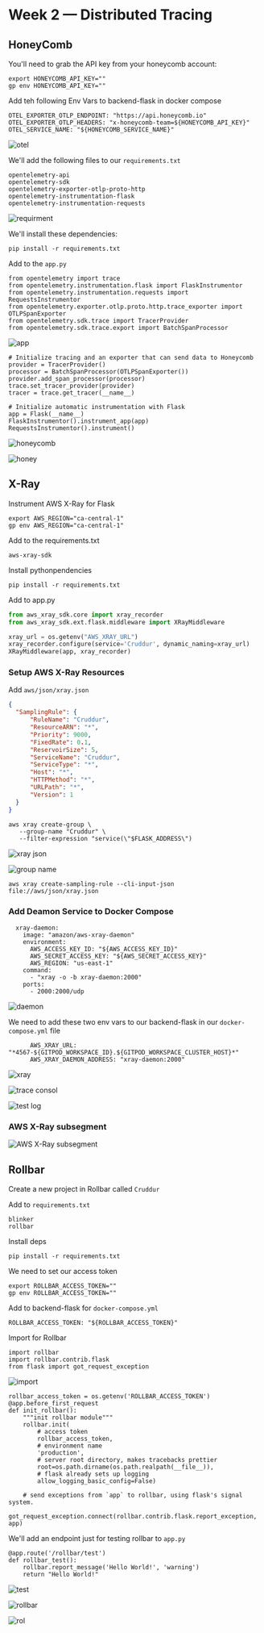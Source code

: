 # Week 2 — Distributed Tracing

## HoneyComb
You'll need to grab the API key from your honeycomb account:
```
export HONEYCOMB_API_KEY=""
gp env HONEYCOMB_API_KEY=""
```

Add teh following Env Vars to backend-flask in docker compose
```
OTEL_EXPORTER_OTLP_ENDPOINT: "https://api.honeycomb.io"
OTEL_EXPORTER_OTLP_HEADERS: "x-honeycomb-team=${HONEYCOMB_API_KEY}"
OTEL_SERVICE_NAME: "${HONEYCOMB_SERVICE_NAME}"
```
![otel](assets/addotl.PNG)

We'll add the following files to our ``requirements.txt``
```
opentelemetry-api 
opentelemetry-sdk 
opentelemetry-exporter-otlp-proto-http 
opentelemetry-instrumentation-flask 
opentelemetry-instrumentation-requests
```
![requirment](assets/requirment.PNG)


We'll install these dependencies:
```
pip install -r requirements.txt
```
Add to the ``app.py``
```
from opentelemetry import trace
from opentelemetry.instrumentation.flask import FlaskInstrumentor
from opentelemetry.instrumentation.requests import RequestsInstrumentor
from opentelemetry.exporter.otlp.proto.http.trace_exporter import OTLPSpanExporter
from opentelemetry.sdk.trace import TracerProvider
from opentelemetry.sdk.trace.export import BatchSpanProcessor
```
![app](assets/addapp.PNG)

```
# Initialize tracing and an exporter that can send data to Honeycomb
provider = TracerProvider()
processor = BatchSpanProcessor(OTLPSpanExporter())
provider.add_span_processor(processor)
trace.set_tracer_provider(provider)
tracer = trace.get_tracer(__name__)
```
```
# Initialize automatic instrumentation with Flask
app = Flask(__name__)
FlaskInstrumentor().instrument_app(app)
RequestsInstrumentor().instrument()
```

![honeycomb](assets/honeyc.PNG)

![honey](assets/honey2.PNG)

## X-Ray
Instrument AWS X-Ray for Flask
```
export AWS_REGION="ca-central-1"
gp env AWS_REGION="ca-central-1"
```
Add to the requirements.txt
```
aws-xray-sdk
```
Install pythonpendencies
```
pip install -r requirements.txt
```
Add to app.py
```py
from aws_xray_sdk.core import xray_recorder
from aws_xray_sdk.ext.flask.middleware import XRayMiddleware

xray_url = os.getenv("AWS_XRAY_URL")
xray_recorder.configure(service='Cruddur', dynamic_naming=xray_url)
XRayMiddleware(app, xray_recorder)
```
### Setup AWS X-Ray Resources
Add ``aws/json/xray.json``
```json
{
  "SamplingRule": {
      "RuleName": "Cruddur",
      "ResourceARN": "*",
      "Priority": 9000,
      "FixedRate": 0.1,
      "ReservoirSize": 5,
      "ServiceName": "Cruddur",
      "ServiceType": "*",
      "Host": "*",
      "HTTPMethod": "*",
      "URLPath": "*",
      "Version": 1
  }
}
```

```
aws xray create-group \
   --group-name "Cruddur" \
   --filter-expression "service(\"$FLASK_ADDRESS\")
```
![xray json](assets/addxrayjson.PNG)

![group name](assets/groupname.PNG)
```
aws xray create-sampling-rule --cli-input-json file://aws/json/xray.json
```
### Add Deamon Service to Docker Compose
```
  xray-daemon:
    image: "amazon/aws-xray-daemon"
    environment:
      AWS_ACCESS_KEY_ID: "${AWS_ACCESS_KEY_ID}"
      AWS_SECRET_ACCESS_KEY: "${AWS_SECRET_ACCESS_KEY}"
      AWS_REGION: "us-east-1"
    command:
      - "xray -o -b xray-daemon:2000"
    ports:
      - 2000:2000/udp
```
![daemon](assets/daemon.PNG)

We need to add these two env vars to our backend-flask in our ``docker-compose.yml`` file
```
      AWS_XRAY_URL: "*4567-${GITPOD_WORKSPACE_ID}.${GITPOD_WORKSPACE_CLUSTER_HOST}*"
      AWS_XRAY_DAEMON_ADDRESS: "xray-daemon:2000"
```

![xray](assets/xrayaws.PNG)

![trace consol](assets/traceconsol.PNG)

![test log](assets/testlog.PNG)


### AWS X-Ray subsegment

![AWS X-Ray subsegment](assets/subsegment.PNG)

## Rollbar

Create a new project in Rollbar called ``Cruddur``

Add to ``requirements.txt``
```
blinker
rollbar
```
Install deps
```
pip install -r requirements.txt
```
We need to set our access token
```
export ROLLBAR_ACCESS_TOKEN=""
gp env ROLLBAR_ACCESS_TOKEN=""
```
Add to backend-flask for ``docker-compose.yml``
```
ROLLBAR_ACCESS_TOKEN: "${ROLLBAR_ACCESS_TOKEN}"
```
Import for Rollbar
```
import rollbar
import rollbar.contrib.flask
from flask import got_request_exception
```
![import](assets/importrollbar.PNG)
```
rollbar_access_token = os.getenv('ROLLBAR_ACCESS_TOKEN')
@app.before_first_request
def init_rollbar():
    """init rollbar module"""
    rollbar.init(
        # access token
        rollbar_access_token,
        # environment name
        'production',
        # server root directory, makes tracebacks prettier
        root=os.path.dirname(os.path.realpath(__file__)),
        # flask already sets up logging
        allow_logging_basic_config=False)

    # send exceptions from `app` to rollbar, using flask's signal system.
    got_request_exception.connect(rollbar.contrib.flask.report_exception, app)
```
We'll add an endpoint just for testing rollbar to ``app.py``
```
@app.route('/rollbar/test')
def rollbar_test():
    rollbar.report_message('Hello World!', 'warning')
    return "Hello World!"
```

![test](assets/helloword.PNG)

![rollbar](assets/rollbar.PNG)

![rol](assets/rl.PNG)
